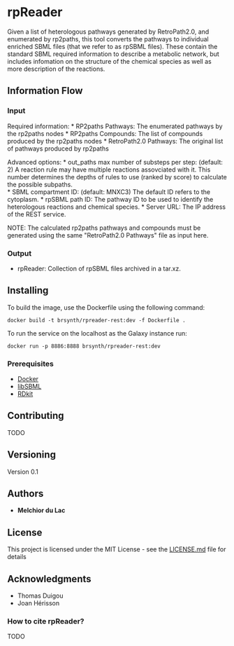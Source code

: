 # rpReader

Given a list of heterologous pathways generated by RetroPath2.0, and enumerated by rp2paths, this tool converts the pathways to individual enriched SBML files (that we refer to as rpSBML files). These contain the standard SBML required information to describe a metabolic network, but includes infomation on the structure of the chemical species as well as more description of the reactions.

## Information Flow

### Input

Required information:
    * RP2paths Pathways: The enumerated pathways by the rp2paths nodes
    * RP2paths Compounds: The list of compounds produced by the rp2paths nodes
    * RetroPath2.0 Pathways: The original list of pathways produced by rp2paths

Advanced options:
    * out_paths max number of substeps per step: (default: 2) A reaction rule may have multiple reactions assovciated with it. This number determines the depths of rules to use (ranked by score) to calculate the possible subpaths.   
    * SBML compartment ID: (default: MNXC3) The default ID refers to the cytoplasm.
    * rpSBML path ID: The pathway ID to be used to identify the heterologous reactions and chemical species.
    * Server URL: The IP address of the REST service.

NOTE: The calculated rp2paths pathways and compounds must be generated using the same "RetroPath2.0 Pathways" file as input here.

### Output

* rpReader: Collection of rpSBML files archived in a tar.xz. 

## Installing

To build the image, use the Dockerfile using the following command:

```
docker build -t brsynth/rpreader-rest:dev -f Dockerfile .
```

To run the service on the localhost as the Galaxy instance run:

```
docker run -p 8886:8888 brsynth/rpreader-rest:dev
```

### Prerequisites

* [Docker](https://docs.docker.com/v17.09/engine/installation/)
* [libSBML](http://sbml.org/Software/libSBML)
* [RDkit](https://www.rdkit.org)

## Contributing

TODO

## Versioning

Version 0.1

## Authors

* **Melchior du Lac**

## License

This project is licensed under the MIT License - see the [LICENSE.md](LICENSE.md) file for details

## Acknowledgments

* Thomas Duigou
* Joan Hérisson

### How to cite rpReader?

TODO

